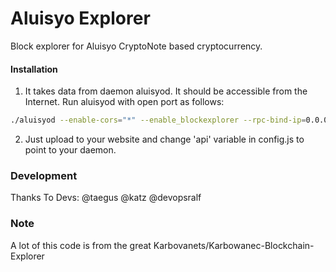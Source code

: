 # Aluisyo Explorer
Block explorer for Aluisyo CryptoNote based cryptocurrency.

#### Installation

1) It takes data from daemon aluisyod. It should be accessible from the Internet. Run aluisyod with open port as follows:
```bash
./aluisyod --enable-cors="*" --enable_blockexplorer --rpc-bind-ip=0.0.0.0 --rpc-bind-port=19000
```
2) Just upload to your website and change 'api' variable in config.js to point to your daemon.

### Development
Thanks To
Devs: @taegus @katz @devopsralf

### Note
A lot of this code is from the great Karbovanets/Karbowanec-Blockchain-Explorer

